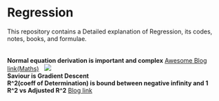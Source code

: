# Regression

This repository contains a Detailed explanation of Regression, its codes, notes, books, and formulae.<br><br><br>
**Normal equation derivation is important and complex** [Awesome Blog link(Maths)](https://medium.com/swlh/understanding-mathematics-behind-normal-equation-in-linear-regression-aa20dc5a0961) &nbsp;&nbsp;![](https://media.geeksforgeeks.org/wp-content/uploads/Untitled-drawing-1-10.png)<br>
**Saviour is Gradient Descent**<br>
**R^2(coeff of Determination) is bound between negative infinity and 1**<br>
**R^2 vs Adjusted R^2** [Blog link](https://www.analyticsvidhya.com/blog/2020/07/difference-between-r-squared-and-adjusted-r-squared/)
